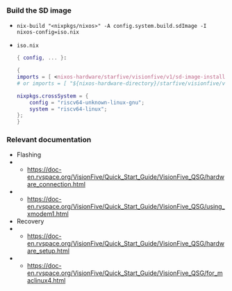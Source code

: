 ### Build the SD image
- ``nix-build "<nixpkgs/nixos>" -A config.system.build.sdImage -I nixos-config=iso.nix``

- ``iso.nix``
    ```nix
    { config, ... }:

    {
    imports = [ <nixos-hardware/starfive/visionfive/v1/sd-image-installer.nix> ];
    # or imports = [ "${nixos-hardware-directory}/starfive/visionfive/v1/sd-image-installer.nix" ];

    nixpkgs.crossSystem = {
        config = "riscv64-unknown-linux-gnu";
        system = "riscv64-linux";
    };
    }
    ```

### Relevant documentation
- Flashing
- - https://doc-en.rvspace.org/VisionFive/Quick_Start_Guide/VisionFive_QSG/hardware_connection.html
- - https://doc-en.rvspace.org/VisionFive/Quick_Start_Guide/VisionFive_QSG/using_xmodem1.html
- Recovery
- - https://doc-en.rvspace.org/VisionFive/Quick_Start_Guide/VisionFive_QSG/hardware_setup.html
- - https://doc-en.rvspace.org/VisionFive/Quick_Start_Guide/VisionFive_QSG/for_maclinux4.html
